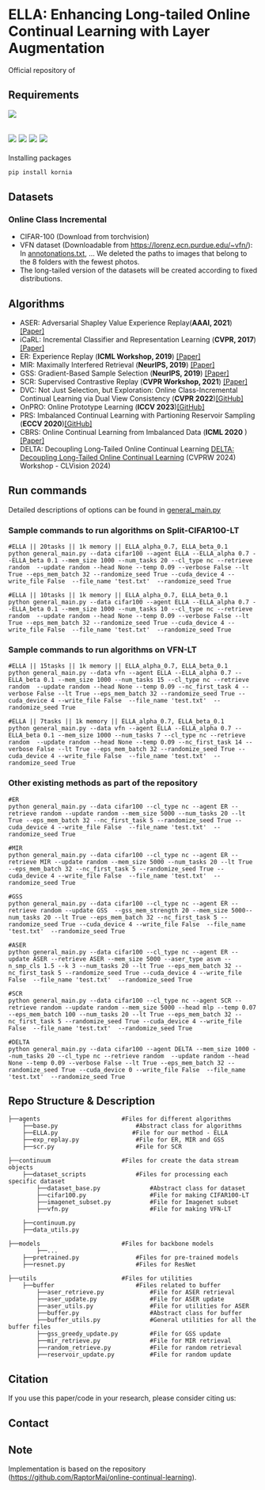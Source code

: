 # ELLA: Enhancing Long-tailed Online Continual Learning with Layer Augmentation


Official repository of 



## Requirements
![](https://img.shields.io/badge/python-3.7-green.svg)

![](https://img.shields.io/badge/torch-1.5.1-blue.svg)
![](https://img.shields.io/badge/torchvision-0.6.1-blue.svg)
![](https://img.shields.io/badge/PyYAML-5.3.1-blue.svg)
![](https://img.shields.io/badge/scikit--learn-0.23.0-blue.svg)
----

Installing packages
```sh
pip install kornia
```

## Datasets 

### Online Class Incremental
- CIFAR-100 (Download from torchvision)
- VFN dataset (Downloadable from https://lorenz.ecn.purdue.edu/~vfn/): In [annotonations.txt](annotations.txt), ... We deleted the paths to images that belong to the 8 folders with the fewest photos.
- The long-tailed version of the datasets will be created according to fixed distributions.

## Algorithms 

* ASER: Adversarial Shapley Value Experience Replay(**AAAI, 2021**) [[Paper]](https://arxiv.org/abs/2009.00093)
* iCaRL: Incremental Classifier and Representation Learning (**CVPR, 2017**) [[Paper]](https://arxiv.org/abs/1611.07725)
* ER: Experience Replay (**ICML Workshop, 2019**) [[Paper]](https://arxiv.org/abs/1902.10486)
* MIR: Maximally Interfered Retrieval (**NeurIPS, 2019**) [[Paper]](https://proceedings.neurips.cc/paper/2019/hash/15825aee15eb335cc13f9b559f166ee8-Abstract.html)
* GSS: Gradient-Based Sample Selection (**NeurIPS, 2019**) [[Paper]](https://arxiv.org/pdf/1903.08671.pdf)
* SCR: Supervised Contrastive Replay (**CVPR Workshop, 2021**) [[Paper]](https://arxiv.org/abs/2103.13885) 
* DVC: Not Just Selection, but Exploration: Online Class-Incremental Continual Learning via Dual View Consistency (**CVPR 2022**)[[GitHub]](https://github.com/YananGu/DVC)
* OnPRO: Online Prototype Learning (**ICCV 2023**)[[GitHub]](https://github.com/weilllllls/OnPro)
* PRS: Imbalanced Continual Learning with Partioning Reservoir Sampling (**ECCV 2020**)[[GitHub]](https://github.com/cdjkim/PRS)
* CBRS: Online Continual Learning from Imbalanced Data (**ICML 2020** )[[Paper]](https://dl.acm.org/doi/10.5555/3524938.3525120)
* DELTA: Decoupling Long-Tailed Online Continual Learning  [DELTA: Decoupling Long-Tailed Online Continual Learning](https://openaccess.thecvf.com/content/CVPR2024W/CLVISION/papers/Raghavan_DELTA_Decoupling_Long-Tailed_Online_Continual_Learning_CVPRW_2024_paper.pdf) (CVPRW 2024) Workshop - CLVision 2024)


## Run commands
Detailed descriptions of options can be found in [general_main.py](general_main.py)

### Sample commands to run algorithms on Split-CIFAR100-LT
```shell
#ELLA || 20tasks || 1k memory || ELLA_alpha_0.7, ELLA_beta_0.1
python general_main.py --data cifar100 --agent ELLA --ELLA_alpha 0.7 --ELLA_beta 0.1 --mem_size 1000 --num_tasks 20 --cl_type nc --retrieve random  --update random --head None --temp 0.09 --verbose False --lt True --eps_mem_batch 32 --randomize_seed True --cuda_device 4 --write_file False  --file_name 'test.txt'  --randomize_seed True
```
```shell
#ELLA || 10tasks || 1k memory || ELLA_alpha_0.7, ELLA_beta_0.1
python general_main.py --data cifar100 --agent ELLA --ELLA_alpha 0.7 --ELLA_beta 0.1 --mem_size 1000 --num_tasks 10 --cl_type nc --retrieve random  --update random --head None --temp 0.09 --verbose False --lt True --eps_mem_batch 32 --randomize_seed True --cuda_device 4 --write_file False  --file_name 'test.txt'  --randomize_seed True
```
### Sample commands to run algorithms on VFN-LT
```shell
#ELLA || 15tasks || 1k memory || ELLA_alpha_0.7, ELLA_beta_0.1
python general_main.py --data vfn --agent ELLA --ELLA_alpha 0.7 --ELLA_beta 0.1 --mem_size 1000 --num_tasks 15 --cl_type nc --retrieve random  --update random --head None --temp 0.09 --nc_first_task 4 --verbose False --lt True --eps_mem_batch 32 --randomize_seed True --cuda_device 4 --write_file False  --file_name 'test.txt'  --randomize_seed True
```
```shell
#ELLA || 7tasks || 1k memory || ELLA_alpha_0.7, ELLA_beta_0.1
python general_main.py --data vfn --agent ELLA --ELLA_alpha 0.7 --ELLA_beta 0.1 --mem_size 1000 --num_tasks 7 --cl_type nc --retrieve random  --update random --head None --temp 0.09 --nc_first_task 14 --verbose False --lt True --eps_mem_batch 32 --randomize_seed True --cuda_device 4 --write_file False  --file_name 'test.txt'  --randomize_seed True
```

### Other existing methods as part of the repository
```shell
#ER
python general_main.py --data cifar100 --cl_type nc --agent ER --retrieve random --update random --mem_size 5000 --num_tasks 20 --lt True --eps_mem_batch 32 --nc_first_task 5 --randomize_seed True --cuda_device 4 --write_file False  --file_name 'test.txt'  --randomize_seed True

#MIR
python general_main.py --data cifar100 --cl_type nc --agent ER --retrieve MIR --update random --mem_size 5000 --num_tasks 20 --lt True --eps_mem_batch 32 --nc_first_task 5 --randomize_seed True --cuda_device 4 --write_file False  --file_name 'test.txt'  --randomize_seed True

#GSS
python general_main.py --data cifar100 --cl_type nc --agent ER --retrieve random --update GSS  --gss_mem_strength 20 --mem_size 5000--num_tasks 20 --lt True --eps_mem_batch 32 --nc_first_task 5 --randomize_seed True --cuda_device 4 --write_file False  --file_name 'test.txt'  --randomize_seed True

#ASER
python general_main.py --data cifar100 --cl_type nc --agent ER --update ASER --retrieve ASER --mem_size 5000 --aser_type asvm --n_smp_cls 1.5 --k 3 --num_tasks 20 --lt True --eps_mem_batch 32 --nc_first_task 5 --randomize_seed True --cuda_device 4 --write_file False  --file_name 'test.txt'  --randomize_seed True

#SCR
python general_main.py --data cifar100 --cl_type nc --agent SCR --retrieve random --update random --mem_size 5000 --head mlp --temp 0.07 --eps_mem_batch 100 --num_tasks 20 --lt True --eps_mem_batch 32 --nc_first_task 5 --randomize_seed True --cuda_device 4 --write_file False  --file_name 'test.txt'  --randomize_seed True

#DELTA
python general_main.py --data cifar100 --agent DELTA --mem_size 1000 --num_tasks 20 --cl_type nc --retrieve random  --update random --head None --temp 0.09 --verbose False --lt True --eps_mem_batch 32 --randomize_seed True --cuda_device 0 --write_file False  --file_name 'test.txt'  --randomize_seed True
```

## Repo Structure & Description
    ├──agents                       #Files for different algorithms
        ├──base.py                      #Abstract class for algorithms
        ├──ELLA.py                     #File for our method - ELLA
        ├──exp_replay.py                #File for ER, MIR and GSS
        ├──scr.py                       #File for SCR
    
    ├──continuum                    #Files for create the data stream objects
        ├──dataset_scripts              #Files for processing each specific dataset
            ├──dataset_base.py              #Abstract class for dataset
            ├──cifar100.py                  #File for making CIFAR100-LT
            ├──imagenet_subset.py           #File for Imagenet subset
            ├──vfn.py                       #File for making VFN-LT

        ├──continuum.py             
        ├──data_utils.py
    
    ├──models                       #Files for backbone models
            ├──...
        ├──pretrained.py                #Files for pre-trained models
        ├──resnet.py                    #Files for ResNet
    
    ├──utils                        #Files for utilities
        ├──buffer                       #Files related to buffer
            ├──aser_retrieve.py             #File for ASER retrieval
            ├──aser_update.py               #File for ASER update
            ├──aser_utils.py                #File for utilities for ASER
            ├──buffer.py                    #Abstract class for buffer
            ├──buffer_utils.py              #General utilities for all the buffer files
            ├──gss_greedy_update.py         #File for GSS update
            ├──mir_retrieve.py              #File for MIR retrieval
            ├──random_retrieve.py           #File for random retrieval
            ├──reservoir_update.py          #File for random update

## Citation 

If you use this paper/code in your research, please consider citing us:




## Contact




## Note
Implementation is based on the repository (https://github.com/RaptorMai/online-continual-learning).
